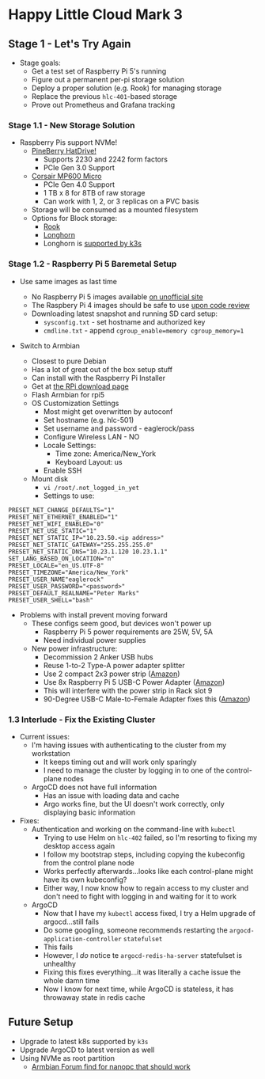# Happy Little Cloud Mark 3

## Stage 1 - Let's Try Again

- Stage goals:
  - Get a test set of Raspberry Pi 5's running
  - Figure out a permanent per-pi storage solution
  - Deploy a proper solution (e.g. Rook) for managing storage
  - Replace the previous `hlc-401`-based storage
  - Prove out Prometheus and Grafana tracking

### Stage 1.1 - New Storage Solution

- Raspberry Pis support NVMe!
  - [PineBerry HatDrive!](https://www.amazon.com/Pineboards-HatDrive-NVMe-2230-Raspberry/dp/B0CTYGDW9T)
    - Supports 2230 and 2242 form factors
    - PCIe Gen 3.0 Support
  - [Corsair MP600 Micro](https://www.amazon.com/Corsair-MP600-Micro-NVMe-PCIe/dp/B0CP68JNT1?crid=2R4DJHT9HFR3J&dib=eyJ2IjoiMSJ9.XbsUxNzPbkwgMB1DsIccQJaZokBJtm26UeH299xG6swdgJmfK53H5mwjfGaDL6TwNNbk_Ec6L3J-4-dnl5OtPCK614D05dpowzESSANvXGqcc5Qm8G9OVRI3IPwQ5l2Dkd5tp4wNAQ3sqeo0-cRUYvP2rMI_8R9ak8zNi7yoV0OvKHKlnJhfctMlthw4FPE25__A7lH-caM-IWlAfMRRC8dx5zfRlKxJIhWMG97JdPtsAteBgGD1BafVgd2kugSxx-QLqKGXKAOvJirepNrxfKY7z5wTjnlvXPUxms7uTpw.ewV-aY1mYZFPUp9sV11pW9XcSFrGUsOf18IpobbgjfA&dib_tag=se&keywords=corsair+nvme+1tb&qid=1744594222&s=electronics&sprefix=corsair+nvme+1tb%2Celectronics%2C97&sr=1-4)
    - PCIe Gen 4.0 Support
    - 1 TB x 8 for 8TB of raw storage
    - Can work with 1, 2, or 3 replicas on a PVC basis
  - Storage will be consumed as a mounted filesystem
  - Options for Block storage:
    - [Rook](https://rook.io/docs/rook/latest-release/Getting-Started/intro/)
    - [Longhorn](https://longhorn.io/docs/1.8.1/deploy/install/)
    - Longhorn is [supported by k3s](https://docs.k3s.io/storage#setting-up-longhorn)

### Stage 1.2 - Raspberry Pi 5 Baremetal Setup

- Use same images as last time
  - No Raspberry Pi 5 images available [on unofficial site](https://raspi.debian.net/tested-images/)
  - The Raspbery Pi 4 images should be safe to use [upon code review](https://salsa.debian.org/raspi-team/image-specs/-/blob/master/generate-recipe.py?ref_type=heads)
  - Downloading latest snapshot and running SD card setup:
    - `sysconfig.txt` - set hostname and authorized key
    - `cmdline.txt` - append `cgroup_enable=memory cgroup_memory=1`

- Switch to Armbian
  - Closest to pure Debian
  - Has a lot of great out of the box setup stuff
  - Can install with the Raspberry Pi Installer
  - Get at [the RPi download page](https://www.raspberrypi.com/software/)
  - Flash Armbian for rpi5
  - OS Customization Settings
    - Most might get overwritten by autoconf
    - Set hostname (e.g. hlc-501)
    - Set username and password - eaglerock/pass
    - Configure Wireless LAN - NO
    - Locale Settings:
      - Time zone: America/New_York
      - Keyboard Layout: us
    - Enable SSH
  - Mount disk
    - `vi /root/.not_logged_in_yet`
    - Settings to use:

```text
PRESET_NET_CHANGE_DEFAULTS="1"
PRESET_NET_ETHERNET_ENABLED="1"
PRESET_NET_WIFI_ENABLED="0"
PRESET_NET_USE_STATIC="1"
PRESET_NET_STATIC_IP="10.23.50.<ip address>"
PRESET_NET_STATIC_GATEWAY="255.255.255.0"
PRESET_NET_STATIC_DNS="10.23.1.120 10.23.1.1"
SET_LANG_BASED_ON_LOCATION="n"
PRESET_LOCALE="en_US.UTF-8"
PRESET_TIMEZONE="America/New_York"
PRESET_USER_NAME"eaglerock"
PRESET_USER_PASSWORD="<password>"
PRESET_DEFAULT_REALNAME="Peter Marks"
PRESET_USER_SHELL="bash"
```

- Problems with install prevent moving forward
  - These configs seem good, but devices won't power up
    - Raspberry Pi 5 power requirements are 25W, 5V, 5A
    - Need individual power supplies
  - New power infrastructure:
    - Decommission 2 Anker USB hubs
    - Reuse 1-to-2 Type-A power adapter splitter
    - Use 2 compact 2x3 power strip ([Amazon](https://www.amazon.com/dp/B0BW3824JN?ref=ppx_yo2ov_dt_b_fed_asin_title))
    - Use 8x Raspberry Pi 5 USB-C Power Adapter ([Amazon](https://www.amazon.com/dp/B0CQLNP9DZ?ref=ppx_yo2ov_dt_b_fed_asin_title))
    - This will interfere with the power strip in Rack slot 9
    - 90-Degree USB-C Male-to-Female Adapter fixes this ([Amazon](https://www.amazon.com/dp/B0CQH48YFQ?ref=ppx_yo2ov_dt_b_fed_asin_title))

### 1.3 Interlude - Fix the Existing Cluster

- Current issues:
  - I'm having issues with authenticating to the cluster from my workstation
    - It keeps timing out and will work only sparingly
    - I need to manage the cluster by logging in to one of the control-plane nodes
  - ArgoCD does not have full information
    - Has an issue with loading data and cache
    - Argo works fine, but the UI doesn't work correctly, only displaying basic information
- Fixes:
  - Authentication and working on the command-line with `kubectl`
    - Trying to use Helm on `hlc-402` failed, so I'm resorting to fixing my desktop access again
    - I follow my bootstrap steps, including copying the kubeconfig from the control plane node
    - Works perfectly afterwards...looks like each control-plane might have its own kubeconfig?
    - Either way, I now know how to regain access to my cluster and don't need to fight with logging in and waiting for it to work
  - ArgoCD
    - Now that I have my `kubectl` access fixed, I try a Helm upgrade of argocd...still fails
    - Do some googling, someone recommends restarting the `argocd-application-controller` `statefulset`
    - This fails
    - However, I _do_ notice te `argocd-redis-ha-server` statefulset is unhealthy
    - Fixing this fixes everything...it was literally a cache issue the whole damn time
    - Now I know for next time, while ArgoCD is stateless, it has throwaway state in redis cache

## Future Setup

- Upgrade to latest k8s supported by `k3s`
- Upgrade ArgoCD to latest version as well
- Using NVMe as root partition
  - [Armbian Forum find for nanopc that should work](https://forum.armbian.com/topic/13617-nanopc-t4-boot-from-a-sdcard-use-the-nvme-as-the-root-partition-quick-and-very-dirty/)